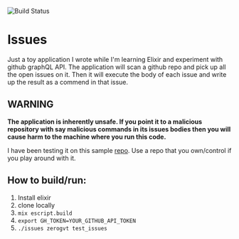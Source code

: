 ![Build Status](https://travis-ci.org/zerogvt/issues.svg?branch=master)

# Issues

Just a toy application I wrote while I'm learning Elixir and experiment with github graphQL API.
The application will scan a github repo and pick up all the open issues on it.
Then it will execute the body of each issue and write up the result as a commend
in that issue.

## WARNING
**The application is inherently unsafe. If you point it to a
malicious repository with say malicious commands in its issues bodies then you will
cause harm to the machine where you run this code.**

I have been testing it on this sample [repo](https://github.com/zerogvt/test_issues/issues).
Use a repo that you own/control if you play around with it.

## How to build/run:
1. Install elixir
2. clone locally
3. `mix escript.build`
4. `export GH_TOKEN=YOUR_GITHUB_API_TOKEN`
5. `./issues zerogvt test_issues`

